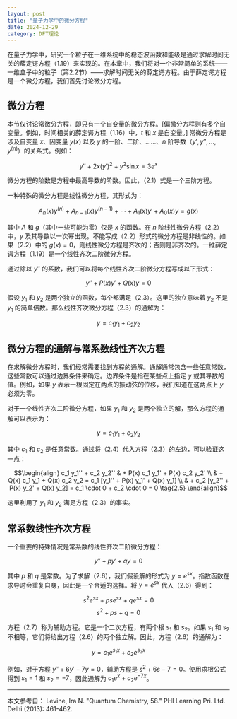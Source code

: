 ```yaml
---
layout: post
title: "量子力学中的微分方程"
date: 2024-12-29
category: DFT理论
---
```

在量子力学中，研究一个粒子在一维系统中的稳态波函数和能级是通过求解时间无关的薛定谔方程（1.19）来实现的。在本章中，我们将对一个非常简单的系统——一维盒子中的粒子（第2.2节）——求解时间无关的薛定谔方程。由于薛定谔方程是一个微分方程，我们首先讨论微分方程。

## 微分方程

本节仅讨论常微分方程，即只有一个自变量的微分方程。[偏微分方程则有多个自变量。例如，时间相关的薛定谔方程（1.16）中，$t$ 和 $x$ 是自变量。] 常微分方程是涉及自变量 $x$、因变量 $y(x)$ 以及 $y$ 的一阶、二阶、……、$n$ 阶导数（$y',y'',\ldots,y^{(n)}$）的关系式。例如：

$$y'' + 2x(y')^2 + y^2 \sin x = 3e^x \tag{2.1}$$

微分方程的阶数是方程中最高导数的阶数。因此，（2.1）式是一个三阶方程。

一种特殊的微分方程是线性微分方程，其形式为：

$$A_n(x)y^{(n)} + A_{n-1}(x)y^{(n-1)} + \cdots + A_1(x)y' + A_0(x)y = g(x) \tag{2.2}$$

其中 $A$ 和 $g$（其中一些可能为零）仅是 $x$ 的函数。在 $n$ 阶线性微分方程（2.2）中，$y$ 及其导数以一次幂出现。不能写成（2.2）形式的微分方程是非线性的。如果（2.2）中的 $g(x) = 0$，则线性微分方程是齐次的；否则是非齐次的。一维薛定谔方程（1.19）是一个线性齐次二阶微分方程。

通过除以 $y''$ 的系数，我们可以将每个线性齐次二阶微分方程写成以下形式：

$$y'' + P(x)y' + Q(x)y = 0 \tag{2.3}$$

假设 $y_1$ 和 $y_2$ 是两个独立的函数，每个都满足（2.3）。这里的独立意味着 $y_2$ 不是 $y_1$ 的简单倍数。那么线性齐次微分方程（2.3）的通解为：

$$y = c_1y_1 + c_2y_2 \tag{2.4}$$

## 微分方程的通解与常系数线性齐次方程

在求解微分方程时，我们经常需要找到方程的通解。通解通常包含一些任意常数，这些常数可以通过边界条件来确定。边界条件是指在某些点上指定 $y$ 或其导数的值。例如，如果 $y$ 表示一根固定在两点的振动弦的位移，我们知道在这两点上 $y$ 必须为零。

对于一个线性齐次二阶微分方程，如果 $y_1$ 和 $y_2$ 是两个独立的解，那么方程的通解可以表示为：

$$y = c_1 y_1 + c_2 y_2 \tag{2.4}$$

其中 $c_1$ 和 $c_2$ 是任意常数。通过将（2.4）代入方程（2.3）的左边，可以验证这一点：

$$\begin{align}
c_1 y_1'' + c_2 y_2'' & + P(x) c_1 y_1' + P(x) c_2 y_2'  \\
& + Q(x) c_1 y_1 + Q(x) c_2 y_2 = c_1 [y_1'' + P(x) y_1' + Q(x) y_1] \\
& + c_2 [y_2'' + P(x) y_2' + Q(x) y_2] = c_1 \cdot 0 + c_2 \cdot 0 = 0 \tag{2.5}
\end{align}$$

这里利用了 $y_1$ 和 $y_2$ 满足方程（2.3）的事实。

## 常系数线性齐次方程

一个重要的特殊情况是常系数的线性齐次二阶微分方程：

$$y'' + p y' + q y = 0 \tag{2.6}$$

其中 $p$ 和 $q$ 是常数。为了求解（2.6），我们假设解的形式为 $y = e^{sx}$。指数函数在求导时会重复自身，因此是一个合适的选择。将 $y = e^{sx}$ 代入（2.6）得到：

$$s^2 e^{sx} + p s e^{sx} + q e^{sx} = 0$$
$$s^2 + p s + q = 0 \tag{2.7}$$

方程（2.7）称为辅助方程。它是一个二次方程，有两个根 $s_1$ 和 $s_2$。如果 $s_1$ 和 $s_2$ 不相等，它们将给出方程（2.6）的两个独立解。因此，方程（2.6）的通解为：

$$y = c_1 e^{s_1 x} + c_2 e^{s_2 x} \tag{2.8}$$

例如，对于方程 $y'' + 6y' - 7y = 0$，辅助方程是 $s^2 + 6s - 7 = 0$。使用求根公式得到 $s_1 = 1$ 和 $s_2 = -7$，因此通解为 $c_1 e^x + c_2 e^{-7x}$。


---
本文参考自：
Levine, Ira N. "Quantum Chemistry, 58." PHI Learning Pri. Ltd. Delhi (2013): 461-462.

